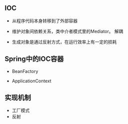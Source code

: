 ## IOC

- 从程序代码本身转移到了外部容器

- 维护对象间依赖关系，类中介者模式里的Mediator。 解耦
- 生成对象是通过反射方式，在运行效率上有一定的损耗



## Spring中的IOC容器

- BeanFactory

- ApplicationContext



## 实现机制

- 工厂模式
- 反射